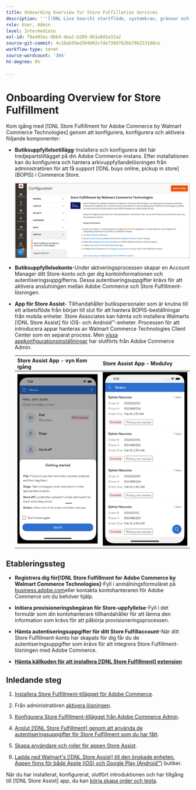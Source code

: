```yaml
---
title: Onboarding Overview for Store Fulfillation Services
description: '''[!DNL Live Search] startflöde, systemkrav, gränser och begränsningar."'
role: User, Admin
level: Intermediate
exl-id: f8e403ac-9bbd-4ea2-b209-9b1a8d1e32a2
source-git-commit: 4c10ab59ed304002cfde7398762bb70b223180ce
workflow-type: tm+mt
source-wordcount: '364'
ht-degree: 0%

---
```


# Onboarding Overview for Store Fulfillment

Kom igång med [!DNL Store Fulfillment for Adobe Commerce by Walmart Commerce Technologies] genom att konfigurera, konfigurera och aktivera följande komponenter:

- **Butiksuppfyllelsetillägg**-Installera och konfigurera det här tredjepartstillägget på din Adobe Commerce-instans. Efter installationen kan du konfigurera och hantera arkivuppfyllandelösningen från administratören för att få support [!DNL buys online, pickup in store] (BOPIS) i Commerce Store.

   ![[!DNL Store Fulfillment Service] konfiguration i administratörsvyn](assets/store-fulfillment-admin-home.png)

- **Butiksuppfyllelsekonto**-Under aktiveringsprocessen skapar en Account Manager ditt Store-konto och ger dig kontoinformationen och autentiseringsuppgifterna. Dessa autentiseringsuppgifter krävs för att aktivera anslutningen mellan Adobe Commerce och Store Fulfillment-lösningen.

- **App för Store Assist**- Tillhandahåller butikspersonaler som är knutna till ett arbetsflöde från början till slut för att hantera BOPIS-beställningar från mobila enheter. Store Associates kan hämta och installera Walmarts [!DNL Store Assist] för iOS- och Android™-enheter. Processen för att introducera appar hanteras av Walmart Commerce Technologies Client Center som en separat process. Men [vissa appkonfigurationsinställningar](user-setup.md) har slutförts från Adobe Commerce Admin.

   | Store Assist App - vyn Kom igång | Store Assist App - Modulvy |
   |-------------------------------------------------------------------------------------------------------------|-----------------------------------------------------------------------------------------------|
   | ![[!DNL Store Assist App Getting Started] visa på mobil enhet](assets/store-assist-get-started-small.png) | ![[!DNL Store Assist App Orders view] på mobil enhet](assets/store-assist-orders-small.png) |

## Etableringssteg

- **Registrera dig för[!DNL Store Fulfillment for Adobe Commerce by Walmart Commerce Technologies]**-Fyll i anmälningsformuläret på [business.adobe.com](https://business.adobe.com/resources/store-fulfillment.html)eller kontakta kontohanteraren för Adobe Commerce om du behöver hjälp.

- **Initiera provisioneringsbegäran för Store-uppfyllelse**-Fyll i det formulär som din kontohanterare tillhandahåller för att lämna den information som krävs för att påbörja provisioneringsprocessen.

- **Hämta autentiseringsuppgifter för ditt Store Fulfillaccount**-När ditt Store Fulfillment-konto har skapats för dig får du de autentiseringsuppgifter som krävs för att integrera Store Fulfillment-lösningen med Adobe Commerce.

- **[Hämta källkoden för att installera [!DNL Store Fulfillment] extension](install.md)**

## Inledande steg

1. [Installera Store Fulfillment-tillägget för Adobe Commerce](install.md).

1. Från administratören [aktivera lösningen](enable-general.md).

1. [Konfigurera Store Fulfillment-tillägget från Adobe Commerce Admin](service-config-settings-overview.md).

1. [Anslut [!DNL Store Fulfillment] genom att använda de autentiseringsuppgifter för Store Fulfillment som du har fått](connect-set-up-service.md).

1. [Skapa användare och roller för appen Store Assist](user-setup.md).

1. [Ladda ned Walmart&#39;s [!DNL Store Assist] till den önskade enheten. Appen finns för både Apple (iOS) och Google Play (Android™)](app-setup.md) butiker.

När du har installerat, konfigurerat, slutfört introduktionen och har tillgång till [!DNL Store Assist] app, du kan [börja skapa order och testa](test-and-deploy.md).
